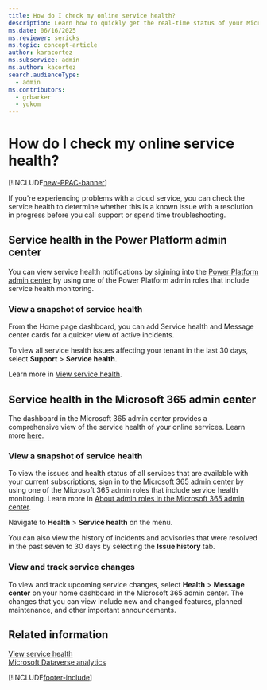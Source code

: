 ```yaml
---
title: How do I check my online service health?
description: Learn how to quickly get the real-time status of your Microsoft Power Platform, Microsoft Dynamics 365, and Microsoft 365 services.
ms.date: 06/16/2025
ms.reviewer: sericks
ms.topic: concept-article
author: karacortez
ms.subservice: admin
ms.author: kacortez
search.audienceType: 
  - admin
ms.contributors:
  - grbarker
  - yukom
---
```

# How do I check my online service health?

[!INCLUDE[new-PPAC-banner](~/includes/new-PPAC-banner.md)]

If you're experiencing problems with a cloud service, you can check the service health to determine whether this is a known issue with a resolution in progress before you call support or spend time troubleshooting. 
## Service health in the Power Platform admin center

You can view service health notifications by sigining into the [Power Platform admin center](https://admin.powerplatform.microsoft.com/home) by using one of the Power Platform admin roles that include service health monitoring. 

### View a snapshot of service health

From the Home page dashboard, you can add Service health and Message center cards for a quicker view of active incidents. 

To view all service health issues affecting your tenant in the last 30 days, select **Support** \> **Service health**. 

Learn more in [View service health](view-service-health.md).

## Service health in the Microsoft 365 admin center

The dashboard in the Microsoft 365 admin center provides a comprehensive view of the service health of your online services. Learn more [here](https://learn.microsoft.com/en-us/microsoft-365/enterprise/view-service-health?view=o365-worldwide).

### View a snapshot of service health

To view the issues and health status of all services that are available with your current subscriptions, sign in to the [Microsoft 365 admin center](https://admin.microsoft.com/) by using one of the Microsoft 365 admin roles that include service health monitoring. Learn more in [About admin roles in the Microsoft 365 admin center](/microsoft-365/admin/add-users/about-admin-roles).

Navigate to **Health** \> **Service health** on the menu.

You can also view the history of incidents and advisories that were resolved in the past seven to 30 days by selecting the **Issue history** tab.

### View and track service changes

To view and track upcoming service changes, select **Health** \> **Message center** on your home dashboard in the Microsoft 365 admin center. The changes that you can view include new and changed features, planned maintenance, and other important announcements.

## Related information

[View service health](view-service-health.md)<br>
[Microsoft Dataverse analytics](analytics-common-data-service.md)

[!INCLUDE[footer-include](../includes/footer-banner.md)]
